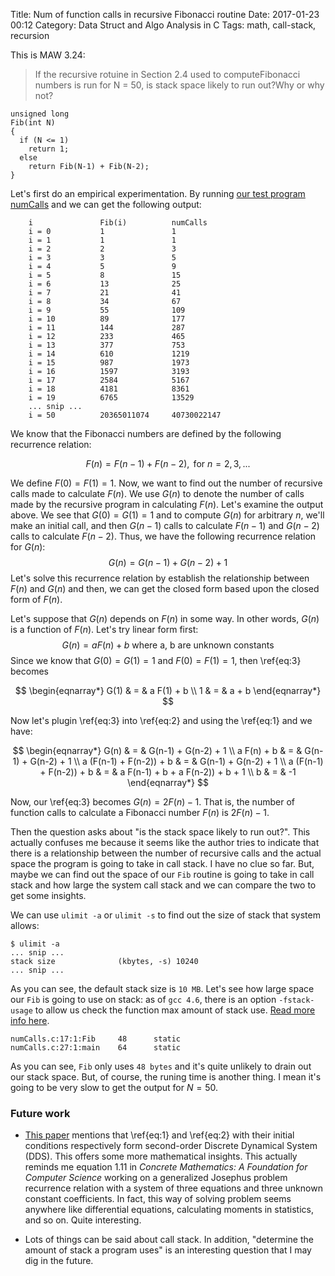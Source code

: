 Title: Num of function calls in recursive Fibonacci routine
Date: 2017-01-23 00:12
Category: Data Struct and Algo Analysis in C
Tags: math, call-stack, recursion

This is MAW 3.24: 

> If the recursive rotuine in Section 2.4 used to computeFibonacci numbers is run for N = 50, is stack space likely to run out?Why or why not?

```{c}
unsigned long
Fib(int N)
{
  if (N <= 1)
    return 1;
  else
    return Fib(N-1) + Fib(N-2);
}
```

Let's first do an empirical experimentation. By running [our test program numCalls](https://github.com/xxks-kkk/Code-for-blog/blob/master/2017/numCalls/numCalls.c)
and we can get the following output:

```
    i               Fib(i)          numCalls
    i = 0           1               1
    i = 1           1               1
    i = 2           2               3
    i = 3           3               5
    i = 4           5               9
    i = 5           8               15
    i = 6           13              25
    i = 7           21              41
    i = 8           34              67
    i = 9           55              109
    i = 10          89              177
    i = 11          144             287
    i = 12          233             465
    i = 13          377             753
    i = 14          610             1219
    i = 15          987             1973
    i = 16          1597            3193
    i = 17          2584            5167
    i = 18          4181            8361
    i = 19          6765            13529
    ... snip ...
    i = 50          20365011074     40730022147
```

We know that the Fibonacci numbers are defined by the following recurrence relation:

$$
\begin{equation}
F(n) = F(n-1) + F(n-2), \text{ for }n = 2, 3, ... \label{eq:1}
\end{equation}
$$

We define $F(0) = F(1) = 1$. Now, we want to find out the number of recursive calls made to calculate $F(n)$. We use $G(n)$ to denote the number of calls made by the recursive program in calculating $F(n)$. Let's examine the output above. We see that $G(0) = G(1) = 1$ and to compute $G(n)$ for arbitrary $n$, we'll make an initial call, and then $G(n-1)$ calls to calculate $F(n-1)$ and $G(n-2)$ calls to calculate $F(n-2)$. Thus, we have the following recurrence relation for $G(n)$:
$$
\begin{equation}
G(n) = G(n-1) + G(n-2) + 1 \label{eq:2}
\end{equation}
$$
Let's solve this recurrence relation by establish the relationship between $F(n)$ and $G(n)$ and then, we can get the closed form based upon the closed form of $F(n)$. 

Let's suppose that $G(n)$ depends on $F(n)$ in some way. In other words, $G(n)$ is a function of $F(n)$. Let's try linear form first:
$$
\begin{equation}
G(n) = a F(n) + b \text{ where a, b are unknown constants}  \label {eq:3}
\end{equation}
$$
Since we know that $G(0) = G(1) = 1​$ and $F(0) = F(1) = 1​$, then \ref{eq:3} becomes 

$$
\begin{eqnarray*}
G(1)  & = & a F(1) + b \\
1 & = & a + b
\end{eqnarray*}
$$

Now let's plugin \ref{eq:3} into \ref{eq:2} and using the \ref{eq:1} and we have:

$$
\begin{eqnarray*}
G(n) & = & G(n-1) + G(n-2) + 1 \\
a F(n) + b & = & G(n-1) + G(n-2) + 1 \\
a (F(n-1) + F(n-2)) + b & = & G(n-1) + G(n-2) + 1 \\
a (F(n-1) + F(n-2)) + b & = & a F(n-1) + b + a F(n-2)) + b + 1 \\
b & = & -1
\end{eqnarray*}
$$

Now, our \ref{eq:3} becomes $G(n) = 2F(n) - 1$. That is, the number of function calls
to calculate a Fibonacci number $F(n)$ is $2F(n) - 1$.

Then the question asks about "is the stack space likely to run out?". This actually confuses
me because it seems like the author tries to indicate that there is a relationship between
the number of recursive calls and the actual space the program is going to take in call stack.
I have no clue so far. But, maybe we can find out the space of our `Fib` routine
is going to take in call stack and how large the system call stack and we can compare the two
to get some insights.

We can use `ulimit -a` or `ulimit -s` to find out the size of stack that system allows:

```{shell}
$ ulimit -a
... snip ...
stack size              (kbytes, -s) 10240
... snip ...
```

As you can see, the default stack size is `10 MB`. Let's see how large space our `Fib`
is going to use on stack: as of `gcc 4.6`, there is an option `-fstack-usage` to allow
us check the function max amount of stack use. [Read more info here](https://gcc.gnu.org/onlinedocs/gnat_ugn/Static-Stack-Usage-Analysis.html>).

```
numCalls.c:17:1:Fib     48      static
numCalls.c:27:1:main    64      static
```

As you can see, `Fib` only uses `48 bytes` and it's quite unlikely to drain out our stack space. 
But, of course, the runing time is another thing. I mean it's going to be very slow to get the output
for $N = 50$.


### Future work

- [This paper](http://vulms.vu.edu.pk/Courses/CS201/Downloads/p60-robertson.pdf) mentions that 
  \ref{eq:1} and \ref{eq:2} with their initial conditions respectively form second-order 
  Discrete Dynamical System (DDS). This offers some more mathematical insights. This actually reminds
  me equation 1.11 in *Concrete Mathematics: A Foundation for Computer Science* working on 
  a generalized Josephus problem recurrence relation with a system of three equations and three unknown
  constant coefficients. In fact, this way of solving problem seems anywhere like differential equations,
  calculating moments in statistics, and so on. Quite interesting.

- Lots of things can be said about call stack. In addition, "determine the amount of stack a program uses" is an interesting
  question that I may dig in the future.

